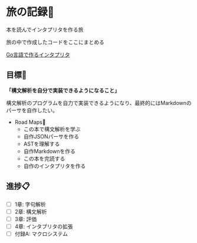 # 旅の記録🚂

本を読んでインタプリタを作る旅

旅の中で作成したコードをここにまとめる

[Go言語で作るインタプリタ](https://www.oreilly.co.jp/books/9784873118222/)

## 目標🎯

**「構文解析を自分で実装できるようになること」**

構文解析のプログラムを自力で実装できるようになり、最終的にはMarkdownのパーサを自作したい。

- Road Maps📍
  - この本で構文解析を学ぶ
  - 自作JSONパーサを作る
  - ASTを理解する
  - 自作Markdownを作る
  - この本を完読する
  - 自作のインタプリタを作る

## 進捗📋

- [ ] 1章: 字句解析
- [ ] 2章: 構文解析
- [ ] 3章: 評価
- [ ] 4章: インタプリタの拡張
- [ ] 付録A: マクロシステム
